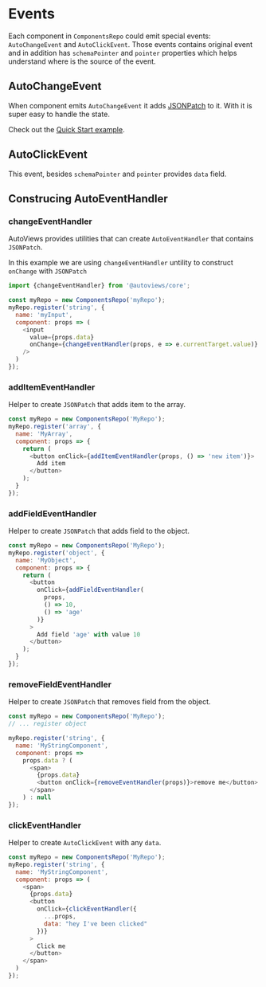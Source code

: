 # Events

Each component in `ComponentsRepo` could emit special events: `AutoChangeEvent` and `AutoClickEvent`. Those events contains original event and in addition has `schemaPointer` and `pointer` properties which helps understand where is the source of the event.

## AutoChangeEvent

When component emits `AutoChangeEvent` it adds [JSONPatch](https://tools.ietf.org/html/rfc6902) to it. With it is super easy to handle the state.

Check out the [Quick Start example](/basic/quickstart.md#get-everything-together).

## AutoClickEvent

This event, besides `schemaPointer` and `pointer` provides `data` field.

## Construcing AutoEventHandler

### changeEventHandler

AutoViews provides utilities that can create `AutoEventHandler` that contains `JSONPatch`.

In this example we are using `changeEventHandler` untility to construct `onChange` with `JSONPatch`

```js
import {changeEventHandler} from '@autoviews/core';

const myRepo = new ComponentsRepo('myRepo');
myRepo.register('string', {
  name: 'myInput',
  component: props => (
    <input
      value={props.data}
      onChange={changeEventHandler(props, e => e.currentTarget.value)}
    />
  )
});
```

### addItemEventHandler

Helper to create `JSONPatch` that adds item to the array.

```js
const myRepo = new ComponentsRepo('MyRepo');
myRepo.register('array', {
  name: 'MyArray',
  component: props => {
    return (
      <button onClick={addItemEventHandler(props, () => 'new item')}>
        Add item
      </button>
    );
  }
});
```

### addFieldEventHandler

Helper to create `JSONPatch` that adds field to the object.

```js
const myRepo = new ComponentsRepo('MyRepo');
myRepo.register('object', {
  name: 'MyObject',
  component: props => {
    return (
      <button
        onClick={addFieldEventHandler(
          props,
          () => 10,
          () => 'age'
        )}
      >
        Add field 'age' with value 10
      </button>
    );
  }
});
```

### removeFieldEventHandler

Helper to create `JSONPatch` that removes field from the object.

```js
const myRepo = new ComponentsRepo('MyRepo');
// ... register object

myRepo.register('string', {
  name: 'MyStringComponent',
  component: props =>
    props.data ? (
      <span>
        {props.data}
        <button onClick={removeEventHandler(props)}>remove me</button>
      </span>
    ) : null
});
```

### clickEventHandler

Helper to create `AutoClickEvent` with any `data`.

```js
const myRepo = new ComponentsRepo('MyRepo');
myRepo.register('string', {
  name: 'MyStringComponent',
  component: props => (
    <span>
      {props.data}
      <button
        onClick={clickEventHandler({
          ...props,
          data: "hey I've been clicked"
        })}
      >
        Click me
      </button>
    </span>
  )
});
```
